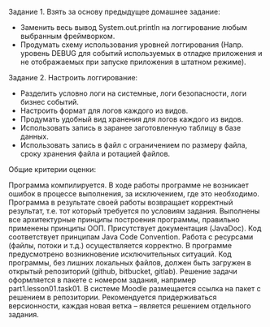 Задание 1. Взять за основу предыдущее домашнее задание:

- Заменить весь вывод System.out.println на логгирование любым выбранным фреймворком.
- Продумать схему использования уровней логгирования (Напр. уровень DEBUG для событий используемых в отладке приложения и не отображаемых при запуске приложения в штатном режиме).

Задание 2. Настроить логгирование:

- Разделить условно логи на системные, логи безопасности, логи бизнес событий.
- Настроить формат для логов каждого из видов.
- Продумать удобный вид хранения для логов каждого из видов.
- Использовать запись в заранее заготовленную таблицу в базе данных.
- Использовать запись в файл с ограничением по размеру файла, сроку хранения файла и ротацией файлов.

Общие критерии оценки:

Программа компилируется.
В ходе работы программе не возникает ошибок в процессе выполнения, за исключением, где это необходимо.
Программа в результате своей работы возвращает корректный результат, т.е. тот который требуется по условиям задания.
Выполнены все архитектурные принципы построения программы, правильно применены принципы ООП.
Присутствует документация (JavaDoc).
Код соответствует принципам Java Code Convention.
Работа с ресурсами (файлы, потоки и т.д.) осуществляется корректно.
В программе предусмотрено возникновение исключительных ситуаций.
Код программы, без лишних локальных файлов, должен быть загружен в открытый репозиторий (github, bitbucket, gitlab).
Решение задачи оформляется в пакете с номером задания, например part1.lesson01.task01. В системе Moodle размещается ссылка 
на пакет с решением в репозитории. Рекомендуется придерживаться версионности, каждая новая ветка – является решением отдельного задания.